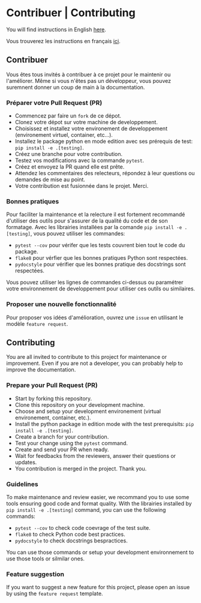 # Contribuer | Contributing

You will find instructions in English [here](#contributing).

Vous trouverez les instructions en français [ici](#contribuer).

## Contribuer

Vous êtes tous invités à contribuer à ce projet pour le maintenir ou l'améliorer.
Même si vous n'êtes pas un développeur, vous pouvez suremnent donner un coup de
main à la documentation.

### Préparer votre Pull Request (PR)

-   Commencez par faire un `fork` de ce dépot.
-   Clonez votre dépot sur votre machine de developpement.
-   Choisissez et installez votre environement de developpement (environement
    virtuel, container, etc...).
-   Installez le package python en mode edition avec ses prérequis de test:
    `pip install -e .[testing]`.
-   Créez une branche pour votre contribution.
-   Testez vos modifications avec la commande `pytest`.
-   Créez et envoyez la PR quand elle est prête.
-   Attendez les commentaires des relecteurs, répondez à leur questions ou demandes
    de mise au point.
-   Votre contribution est fusionnée dans le projet. Merci.

### Bonnes pratiques

Pour faciliter la maintenance et la relecture il est fortement recommandé
d'utiliser des outils pour s'assurer de la qualité du code et de son formatage.
Avec les librairies installées par la comande `pip install -e .[testing]`, vous
pouvez utiliser les commandes:

-   `pytest --cov` pour vérifer que les tests couvrent bien tout le code du
    package.
-   `flake8` pour vérfier que les bonnes pratiques Python sont respectées.
-   `pydocstyle` pour vérifier que les bonnes pratique des docstrings sont
    respectées.

Vous pouvez utiliser les lignes de commandes ci-dessus ou paramétrer votre
environnement de developpement pour utiliser ces outils ou similaires.

### Proposer une nouvelle fonctionnalité

Pour proposer vos idées d'amélioration, ouvrez une `issue` en utilisant le
modèle `feature request`.

## Contributing

You are all invited to contribute to this project for maintenance or improvement.
Even if you are not a developer, you can probably help to improve the documentation.

### Prepare your Pull Request (PR)

-   Start by forking this repository.
-   Clone this repository on your development machine.
-   Choose and setup your development environement (virtual environement, container,
    etc.).
-   Install the python package in edition mode with the test prerequisits:
    `pip install -e .[testing]`.
-   Create a branch for your contribution.
-   Test your change using the `pytest` command.
-   Create and send your PR when ready.
-   Wait for feedbacks from the reviewers, answer their questions or updates.
-   You contribution is merged in the project. Thank you.

### Guidelines

To make maintenance and review easier, we recommand you to use some tools ensuring
good code and format quality. With the librairies installed by
`pip install -e .[testing]` command, you can use the following commands:

-   `pytest --cov` to check code coevrage of the test suite.
-   `flake8` to check Python code best practices.
-   `pydocstyle` to check docstrings bespractices.

You can use those commands or setup your development environnement to use those
tools or silmilar ones.

### Feature suggestion

If you want to suggest a new feature for this project, please open an issue by
using the `feature request` template.
